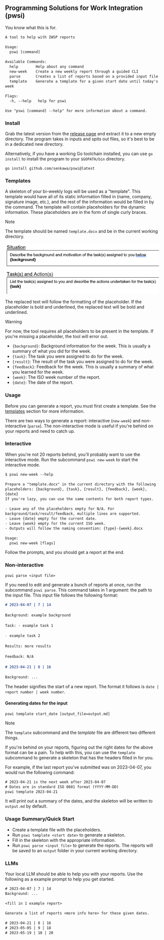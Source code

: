 ## Programming Solutions for Work Integration (pwsi)

You know what this is for.

```
A tool to help with IWSP reports

Usage:
  pswi [command]

Available Commands:
  help        Help about any command
  new-week    Create a new weekly report through a guided CLI
  parse       Creates a list of reports based on a provided input file
  template    Generate a template for a given start date until today's week

Flags:
  -h, --help   help for pswi

Use "pswi [command] --help" for more information about a command.
```

### Install

Grab the latest version from the [release page](https://github.com/senkawa/pswi/releases/latest) and extract it to a new empty directory. The program takes in inputs and spits out files, so it's best to be in a dedicated new directory.

Alternatively, if you have a working Go toolchain installed, you can use `go install` to install the program to your `$GOPATH/bin` directory.

```shell
go install github.com/senkawa/pswi@latest
```

### Templates

A skeleton of your bi-weekly logs will be used as a "template". This template would have all of its static information filled in (name, company, signature image, etc.), and the rest of the information would be filled in by the command. The template will contain placeholders for the dynamic information. These placeholders are in the form of single curly braces.

> [!NOTE]
> The template should be named `template.docx` and be in the current working directory.

![Example placeholder](docs/example-brace.png)

The replaced text will follow the formatting of the placeholder. If the placeholder is bold and underlined, the replaced text will be bold and underlined.

> [!WARNING]
> For now, the tool requires all placeholders to be present in the template. If you're missing a placeholder, the tool will error out.

- `{background}`: Background information for the week. This is usually a summary of what you did for the week.
- `{task}`: The task you were assigned to do for the week.
- `{result}`: The result of the task you were assigned to do for the week.
- `{feedback}`: Feedback for the week. This is usually a summary of what you learned for the week.
- `{week}`: The ISO week number of the report.
- `{date}`: The date of the report.

### Usage

Before you can generate a report, you must first create a template. See the [templates](#templates) section for more information.

There are two ways to generate a report: interactive (`new-week`) and non-interactive (`parse`). The non-interactive mode is useful if you're behind on your reports and need to catch up.

### Interactive

When you're not 20 reports behind, you'll probably want to use the interactive mode. Run the subcommand `pswi new-week` to start the interactive mode.

```
$ pswi new-week --help

Prepare a "template.docx" in the current directory with the following placeholders: {background}, {task}, {result}, {feedback}, {week}, {date}
If you're lazy, you can use the same contents for both report types.

- Leave any of the placeholders empty for N/A. For background/task/result/feedback, multiple lines are supported.
- Leave {date} empty for the current date.
- Leave {week} empty for the current ISO week.
- Outputs will follow the naming convention: {type}-{week}.docx

Usage:
  pswi new-week [flags]
```

Follow the prompts, and you should get a report at the end.

### Non-interactive

```shell
pswi parse <input file>
```

If you need to edit and generate a bunch of reports at once, run the subcommand `pswi parse`. This command takes in 1 argument: the path to the input file. This input file follows the following format:

```markdown
# 2023-04-07 | 7 | 14

Background: example background

Task: - example task 1

- example task 2

Results: more results

Feedback: N/A

# 2023-04-21 | 8 | 16

Background: ...
```

The header signifies the start of a new report. The format it follows is `date | report number | week number`.

#### Generating dates for the input

```shell
pswi template start_date [output_file=output.md]
```

> [!NOTE]
> The `template` subcommand and the *template* file are different two different things.

If you're behind on your reports, figuring out the right dates for the above format can be a pain. To help with this, you can use the `template` subcommand to generate a skeleton that has the headers filled in for you.

For example, if the last report you've submitted was on 2023-04-07, you would run the following command:

```shell
# 2023-04-21 is the next week after 2023-04-07
# Dates are in standard ISO 8601 format (YYYY-MM-DD)
pswi template 2023-04-21
```

It will print out a summary of the dates, and the skeleton will be written to `output.md` by default.

### Usage Summary/Quick Start

- Create a template file with the placeholders.
- Run `pswi template <start date>` to generate a skeleton.
- Fill in the skeleton with the appropriate information.
- Run `pswi parse <input file>` to generate the reports. The reports will be saved to an `output` folder in your current working directory.

### LLMs

Your local LLM should be able to help you with your reports. Use the following as a example prompt to help you get started.

```
# 2023-04-07 | 7 | 14
Background: ...

<fill in 1 example report>

Generate a list of reports <more info here> for these given dates.

# 2023-04-21 | 8 | 16
# 2023-05-05 | 9 | 18
# 2023-05-19 | 10 | 20
```
